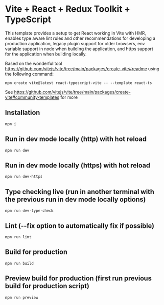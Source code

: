 # Vite  + React + Redux Toolkit + TypeScript

This template provides a setup to get React working in Vite with HMR, enables type aware lint rules and other recommendations for developing a production application, legacy plugin support for older browsers, env variable support in node when building the application, and https support for the application when building locally.

Based on the wonderful tool https://github.com/vitejs/vite/tree/main/packages/create-vite#readme using the following command:

```
npm create vite@latest react-typescript-vite -- --template react-ts
```

See https://github.com/vitejs/vite/tree/main/packages/create-vite#community-templates for more

## Installation

```
npm i
```

## Run in dev mode locally (http) with hot reload

```
npm run dev
```

## Run in dev mode locally (https) with hot reload

```
npm run dev-https
```

## Type checking live (run in another terminal with the previous run in dev mode locally options)

```
npm run dev-type-check
```

## Lint (--fix option to automatically fix if possible)

```
npm run lint
```

## Build for production

```
npm run build
```

## Preview build for production (first run previous build for production script)

```
npm run preview
```